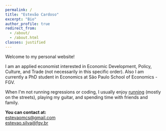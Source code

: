 ```yaml
---
permalink: /
title: "Estevão Cardoso"
excerpt: "Bio"
author_profile: true
redirect_from: 
  - /about/
  - /about.html
classes: justified
---
```


Welcome to my personal website!

I am an applied economist interested in Economic Development, Policy, Culture, and Trade (not necessarily in this specific order). Also I am currently a PhD student in Economics at São Paulo School of Economics - FGV.

When I'm not running regressions or coding, I usually enjoy [running](https://www.strava.com/athletes/26967681) (mostly on the streets), playing my guitar, and spending time with friends and family.


**You can contact at:**  
[estevaomcs@gmail.com](mailto:estevaomcs@gmail.com)  
[estevao.silva@fgv.br](mailto:estevao.silva@fgv.br)
